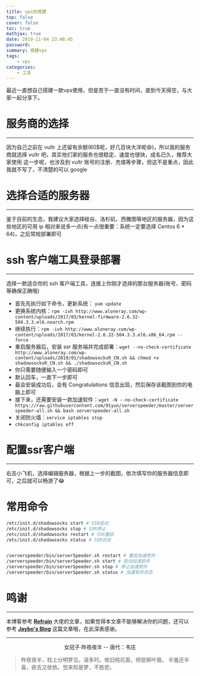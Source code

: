 ```yaml
---
title: vps的搭建
top: false
cover: false
toc: true
mathjax: true
date: 2019-11-04 23:48:45
password:
summary: 搭建vps
tags:
	- vps
categories:
	- 工具
---
```


最近一直想自己搭建一款vps使用，但是苦于一直没有时间，直到今天得空，与大家一起分享下。

# 服务商的选择
---
因为自己之前在 vultr 上还留有余额(60$呢，好几百块大洋呢😄)，所以我的服务商就选择 vultr 吧，其实他们家的服务也很稳定、速度也很快，成名已久，推荐大家使用
这一步呢，也涉及到 vultr 账号的注册、充值等步骤，但这不是重点，因此我就不写了，不清楚的可以 google

# 选择合适的服务器
---
鉴于目前的生态，我建议大家选择硅谷、洛杉矶、西雅图等地区的服务器，因为这些地区的可用 ip 相对来说多一点(有一点很重要：系统一定要选择 Centos 6 * 64)，之后常规部署即可

# ssh 客户端工具登录部署
---
选择一款适合你的 ssh 客户端工具，连接上你刚才选择的那台服务器(账号、密码等确保正确哦)
* 首先先执行如下命令，更新系统： `yum update`
* 更换系统内核：`rpm -ivh http://www.aloneray.com/wp-content/uploads/2017/03/kernel-firmware-2.6.32-504.3.3.el6.noarch.rpm`
* 继续执行：`rpm -ivh http://www.aloneray.com/wp-content/uploads/2017/03/kernel-2.6.32-504.3.3.el6.x86_64.rpm --force`
* 重启服务器后，安装 ssr 服务端并完成部署：`wget --no-check-certificate http://www.aloneray.com/wp-content/uploads/2019/01/shadowsocksR_CN.sh && chmod +x shadowsocksR_CN.sh && ./shadowsocksR_CN.sh`
* 你只需要随便输入一个密码即可
* 默认回车，一直下一步即可
* 最会安装成功后，会有 Congratulations 信息出现，然后保存该截图到你的电脑上即可
* 接下来，还需要安装一款加速软件：`wget -N --no-check-certificate https://raw.githubusercontent.com/91yun/serverspeeder/master/serverspeeder-all.sh && bash serverspeeder-all.sh`
* 关闭防火墙：`service iptables stop`
* `chkconfig iptables off`

# 配置ssr客户端
---
右击小飞机，选择编辑服务器，根据上一步的截图，依次填写你的服务器信息即可，之后就可以畅游了😂

# 常用命令

```bash
/etc/init.d/shadowsocks start # SSR启动
/etc/init.d/shadowsocks stop # SSR停止
/etc/init.d/shadowsocks restart # SSR重启
/etc/init.d/shadowsocks status # SSR状态


/serverspeeder/bin/serverSpeeder.sh restart # 重启加速软件
/serverspeeder/bin/serverSpeeder.sh start # 启动加速软件
/serverspeeder/bin/serverSpeeder.sh stop # 停止加速软件
/serverspeeder/bin/serverSpeeder.sh status # 加速软件状态
```

# 鸣谢

---

本博客参考 [**Refrain**](http://www.aloneray.com/54.html#comments) 大佬的文章，如果觉得本文章不能够解决你的问题，还可以参考 [**Jaybo's Blog**](https://strivebo.com/2019/02/12/%E7%AF%871%EF%BC%9A%E7%A7%91%E5%AD%A6%E4%B8%8A%E7%BD%91%E6%96%B9%E5%BC%8F%E6%80%BB%E7%BB%93/) 这篇文章哦，在此深表感谢。



------

<div align="middle">女冠子·昨夜夜半	
	-- 唐代：韦庄
</div>

> 昨夜夜半，枕上分明梦见。语多时。依旧桃花面，频低柳叶眉。
> 半羞还半喜，欲去又依依。觉来知是梦，不胜悲。


